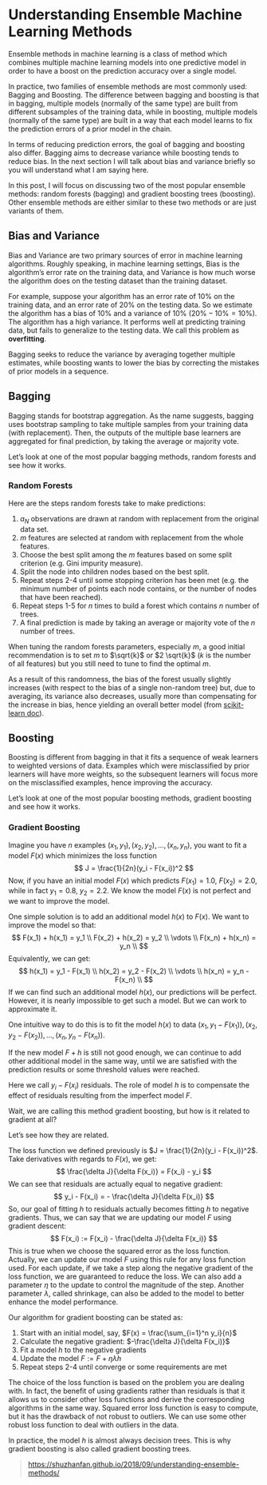 # Understanding Ensemble Machine Learning Methods

Ensemble methods in machine learning is a class of method which combines multiple machine learning models into one predictive model in order to have a boost on the prediction accuracy over a single model.

In practice, two families of ensemble methods are most commonly used: Bagging and Boosting. The difference between bagging and boosting is that in bagging, multiple models (normally of the same type) are built from different subsamples of the training data, while in boosting, multiple models (normally of the same type) are built in a way that each model learns to fix the prediction errors of a prior model in the chain.

In terms of reducing prediction errors, the goal of bagging and boosting also differ. Bagging aims to decrease variance while boosting tends to reduce bias. In the next section I will talk about bias and variance briefly so you will understand what I am saying here.

In this post, I will focus on discussing two of the most popular ensemble methods: random forests (bagging) and gradient boosting trees (boosting). Other ensemble methods are either similar to these two methods or are just variants of them.

## Bias and Variance

Bias and Variance are two primary sources of error in machine learning algorithms. Roughly speaking, in machine learning settings, Bias is the algorithm’s error rate on the training data, and Variance is how much worse the algorithm does on the testing dataset than the training dataset.

For example, suppose your algorithm has an error rate of 10% on the training data, and an error rate of 20% on the testing data. So we estimate the algorithm has a bias of 10% and a variance of 10% ($20\%-10\%=10\%$). The algorithm has a high variance. It performs well at predicting training data, but fails to generalize to the testing data. We call this problem as **overfitting**.

Bagging seeks to reduce the variance by averaging together multiple estimates, while boosting wants to lower the bias by correcting the mistakes of prior models in a sequence.

## Bagging

Bagging stands for bootstrap aggregation. As the name suggests, bagging uses bootstrap sampling to take multiple samples from your training data (with replacement). Then, the outputs of the multiple base learners are aggregated for final prediction, by taking the average or majority vote.

Let’s look at one of the most popular bagging methods, random forests and see how it works.

### Random Forests

Here are the steps random forests take to make predictions:

1. $a_N$ observations are drawn at random with replacement from the original data set.
2. $m$ features are selected at random with replacement from the whole features.
3. Choose the best split among the $m$ features based on some split criterion (e.g. Gini impurity measure).
4. Split the node into children nodes based on the best split.
5. Repeat steps 2-4 until some stopping criterion has been met (e.g. the minimum number of points each node contains, or the number of nodes that have been reached).
6. Repeat steps 1-5 for $n$ times to build a forest which contains $n$ number of trees.
7. A final prediction is made by taking an average or majority vote of the $n$ number of trees.

When tuning the random forests parameters, especially $m$, a good initial recommendation is to set $m$ to $\sqrt{k}$ or $2 \sqrt{k}$ ($k$ is the number of all features) but you still need to tune to find the optimal $m$.

As a result of this randomness, the bias of the forest usually slightly increases (with respect to the bias of a single non-random tree) but, due to averaging, its variance also decreases, usually more than compensating for the increase in bias, hence yielding an overall better model (from [scikit-learn doc](http://scikit-learn.org/stable/modules/ensemble.html)).

## Boosting

Boosting is different from bagging in that it fits a sequence of weak learners to weighted versions of data. Examples which were misclassified by prior learners will have more weights, so the subsequent learners will focus more on the misclassified examples, hence improving the accuracy.

Let’s look at one of the most popular boosting methods, gradient boosting and see how it works.

### Gradient Boosting

Imagine you have $n$ examples $(x_1,y_1),(x_2,y_2),\dots,(x_n,y_n)$, you want to fit a model $F(x)$ which minimizes the loss function
$$
J = \frac{1}{2n}(y_i - F(x_i))^2
$$
Now, if you have an initial model $F(x)$ which predicts $F(x_1)=1.0$, $F(x_2)=2.0$, while in fact $y_1=0.8$, $y_2=2.2$. We know the model $F(x)$ is not perfect and we want to improve the model.

One simple solution is to add an additional model $h(x)$ to $F(x)$. We want to improve the model so that:
$$
F(x_1) + h(x_1) = y_1 \\
F(x_2) + h(x_2) = y_2 \\
\vdots \\
F(x_n) + h(x_n) = y_n \\
$$
Equivalently, we can get:
$$
h(x_1) = y_1 - F(x_1) \\
h(x_2) = y_2 - F(x_2) \\
\vdots \\
h(x_n) = y_n - F(x_n) \\
$$
If we can find such an additional model $h(x)$, our predictions will be perfect. However, it is nearly impossible to get such a model. But we can work to approximate it.

One intuitive way to do this is to fit the model $h(x)$ to data $(x_1,y_1-F(x_1)),(x_2,y_2-F(x_2)),\dots,(x_n,y_n-F(x_n))$.

If the new model $F+h$ is still not good enough, we can continue to add other additional model in the same way, until we are satisfied with the prediction results or some threshold values were reached.

Here we call $y_i-F(x_i)$ residuals. The role of model $h$ is to compensate the effect of residuals resulting from the imperfect model $F$.

Wait, we are calling this method gradient boosting, but how is it related to gradient at all?

Let’s see how they are related.

The loss function we defined previously is $J = \frac{1}{2n}(y_i - F(x_i))^2$. Take derivatives with regards to $F(x)$, we get:
$$
\frac{\delta J}{\delta F(x_i)} = F(x_i) - y_i
$$
We can see that residuals are actually equal to negative gradient:
$$
y_i - F(x_i) = - \frac{\delta J}{\delta F(x_i)}
$$
So, our goal of fitting $h$ to residuals actually becomes fitting $h$ to negative gradients. Thus, we can say that we are updating our model $F$ using gradient descent:
$$
F(x_i) := F(x_i) - \frac{\delta J}{\delta F(x_i)}
$$
This is true when we choose the squared error as the loss function. Actually, we can update our model $F$ using this rule for any loss function used. For each update, if we take a step along the negative gradient of the loss function, we are guaranteed to reduce the loss. We can also add a parameter $\eta$ to the update to control the magnitude of the step. Another parameter $\lambda$, called shrinkage, can also be added to the model to better enhance the model performance.

Our algorithm for gradient boosting can be stated as:

1. Start with an initial model, say, $F(x) = \frac{\sum_{i=1}^n y_i}{n}$
2. Calculate the negative gradient: $-\frac{\delta J}{\delta F(x_i)}$
3. Fit a model $h$ to the negative gradients
4. Update the model $F := F + \eta \lambda h$
5. Repeat steps 2-4 until converge or some requirements are met

The choice of the loss function is based on the problem you are dealing with. In fact, the benefit of using gradients rather than residuals is that it allows us to consider other loss functions and derive the corresponding algorithms in the same way. Squared error loss function is easy to compute, but it has the drawback of not robust to outliers. We can use some other robust loss function to deal with outliers in the data.

In practice, the model $h$ is almost always decision trees. This is why gradient boosting is also called gradient boosting trees.

> https://shuzhanfan.github.io/2018/09/understanding-ensemble-methods/